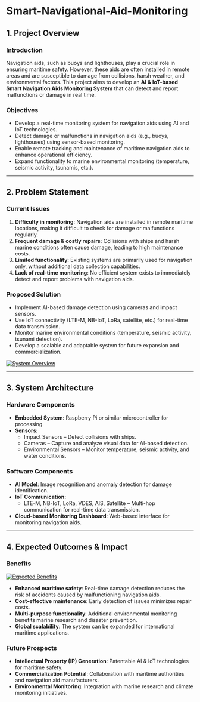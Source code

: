 # Smart-Navigational-Aid-Monitoring

## 1. Project Overview
### Introduction
Navigation aids, such as buoys and lighthouses, play a crucial role in ensuring maritime safety. However, these aids are often installed in remote areas and are susceptible to damage from collisions, harsh weather, and environmental factors. This project aims to develop an **AI & IoT-based Smart Navigation Aids Monitoring System** that can detect and report malfunctions or damage in real time.

### Objectives
- Develop a real-time monitoring system for navigation aids using AI and IoT technologies.
- Detect damage or malfunctions in navigation aids (e.g., buoys, lighthouses) using sensor-based monitoring.
- Enable remote tracking and maintenance of maritime navigation aids to enhance operational efficiency.
- Expand functionality to marine environmental monitoring (temperature, seismic activity, tsunamis, etc.).

---

## 2. Problem Statement
### Current Issues
1. **Difficulty in monitoring**: Navigation aids are installed in remote maritime locations, making it difficult to check for damage or malfunctions regularly.
2. **Frequent damage & costly repairs**: Collisions with ships and harsh marine conditions often cause damage, leading to high maintenance costs.
3. **Limited functionality**: Existing systems are primarily used for navigation only, without additional data collection capabilities.
4. **Lack of real-time monitoring**: No efficient system exists to immediately detect and report problems with navigation aids.

### Proposed Solution
- Implement AI-based damage detection using cameras and impact sensors.
- Use IoT connectivity (LTE-M, NB-IoT, LoRa, satellite, etc.) for real-time data transmission.
- Monitor marine environmental conditions (temperature, seismic activity, tsunami detection).
- Develop a scalable and adaptable system for future expansion and commercialization.

[![System Overview](Fig1.jpg)](https://github.com/ilyosbek97/Smart-navigational-aid-monitoring/blob/main/docs/1.jpg)

---

## 3. System Architecture
### Hardware Components
- **Embedded System**: Raspberry Pi or similar microcontroller for processing.
- **Sensors:**
  - Impact Sensors – Detect collisions with ships.
  - Cameras – Capture and analyze visual data for AI-based detection.
  - Environmental Sensors – Monitor temperature, seismic activity, and water conditions.

### Software Components
- **AI Model**: Image recognition and anomaly detection for damage identification.
- **IoT Communication:**
  - LTE-M, NB-IoT, LoRa, VDES, AIS, Satellite – Multi-hop communication for real-time data transmission.
- **Cloud-based Monitoring Dashboard**: Web-based interface for monitoring navigation aids.

---

## 4. Expected Outcomes & Impact
### Benefits
[![Expected Benefits](Fig2.jpg)](https://github.com/ilyosbek97/Smart-navigational-aid-monitoring/blob/main/docs/2.jpg)

- **Enhanced maritime safety**: Real-time damage detection reduces the risk of accidents caused by malfunctioning navigation aids.
- **Cost-effective maintenance**: Early detection of issues minimizes repair costs.
- **Multi-purpose functionality**: Additional environmental monitoring benefits marine research and disaster prevention.
- **Global scalability**: The system can be expanded for international maritime applications.

### Future Prospects
- **Intellectual Property (IP) Generation**: Patentable AI & IoT technologies for maritime safety.
- **Commercialization Potential**: Collaboration with maritime authorities and navigation aid manufacturers.
- **Environmental Monitoring**: Integration with marine research and climate monitoring initiatives.
